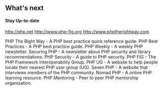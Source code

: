 ## What's next

#### Stay Up-to-date
http://php.net
http://www.php-fig.org
http://www.phptherightway.com

PHP The Right Way - A PHP best practice quick reference guide.
PHP Best Practices - A PHP best practice guide.
PHP Weekly - A weekly PHP newsletter.
Securing PHP - A newsletter about PHP security and library recommendations.
PHP Security - A guide to PHP security.
PHP FIG - The PHP Framework Interoperability Group.
PHP UG - A website to help people locate their nearest PHP user group (UG).
Seven PHP - A website that interviews members of the PHP community.
Nomad PHP - A online PHP learning resource.
PHP Mentoring - Peer to peer PHP mentorship organization.
